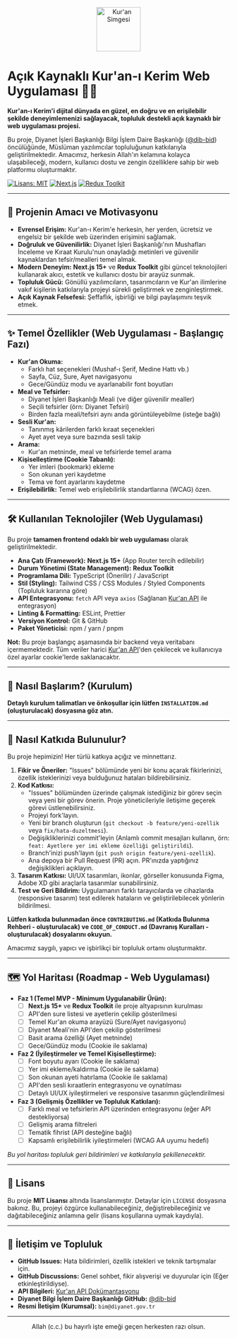 <p align="center">
  <!-- Projenizin logosunu veya ilgili bir görseli buraya ekleyebilirsiniz -->
  <img src="https://raw.githubusercontent.com/FortAwesome/Font-Awesome/6.x/svgs/solid/book-quran.svg" alt="Kur'an Simgesi" width="100" style="fill: #4CAF50;"/>
</p>

# Açık Kaynaklı Kur'an-ı Kerim Web Uygulaması 📖✨

**Kur'an-ı Kerim'i dijital dünyada en güzel, en doğru ve en erişilebilir şekilde deneyimlemenizi sağlayacak, topluluk destekli açık kaynaklı bir web uygulaması projesi.**

Bu proje, Diyanet İşleri Başkanlığı Bilgi İşlem Daire Başkanlığı ([@dib-bid](https://github.com/dib-bid/)) öncülüğünde, Müslüman yazılımcılar topluluğunun katkılarıyla geliştirilmektedir. Amacımız, herkesin Allah'ın kelamına kolayca ulaşabileceği, modern, kullanıcı dostu ve zengin özelliklere sahip bir web platformu oluşturmaktır.

[![Lisans: MIT](https://img.shields.io/badge/Lisans-MIT-yellow.svg)](https://opensource.org/licenses/MIT)
[![Next.js](https://img.shields.io/badge/Next.js-15+-black?logo=next.js)](https://nextjs.org/)
[![Redux Toolkit](https://img.shields.io/badge/Redux_Toolkit-활용-764ABC?logo=redux)](https://redux-toolkit.js.org/)

---

## 🎯 Projenin Amacı ve Motivasyonu

*   **Evrensel Erişim:** Kur'an-ı Kerim'e herkesin, her yerden, ücretsiz ve engelsiz bir şekilde web üzerinden erişimini sağlamak.
*   **Doğruluk ve Güvenilirlik:** Diyanet İşleri Başkanlığı'nın Mushafları İnceleme ve Kıraat Kurulu'nun onayladığı metinleri ve güvenilir kaynaklardan tefsir/mealleri temel almak.
*   **Modern Deneyim:** **Next.js 15+** ve **Redux Toolkit** gibi güncel teknolojileri kullanarak akıcı, estetik ve kullanıcı dostu bir arayüz sunmak.
*   **Topluluk Gücü:** Gönüllü yazılımcıların, tasarımcıların ve Kur'an ilimlerine vakıf kişilerin katkılarıyla projeyi sürekli geliştirmek ve zenginleştirmek.
*   **Açık Kaynak Felsefesi:** Şeffaflık, işbirliği ve bilgi paylaşımını teşvik etmek.

---

## ✨ Temel Özellikler (Web Uygulaması - Başlangıç Fazı)

*   **Kur'an Okuma:**
    *   Farklı hat seçenekleri (Mushaf-ı Şerif, Medine Hattı vb.)
    *   Sayfa, Cüz, Sure, Ayet navigasyonu
    *   Gece/Gündüz modu ve ayarlanabilir font boyutları
*   **Meal ve Tefsirler:**
    *   Diyanet İşleri Başkanlığı Meali (ve diğer güvenilir mealler)
    *   Seçili tefsirler (örn: Diyanet Tefsiri)
    *   Birden fazla meali/tefsiri aynı anda görüntüleyebilme (isteğe bağlı)
*   **Sesli Kur'an:**
    *   Tanınmış kârilerden farklı kıraat seçenekleri
    *   Ayet ayet veya sure bazında sesli takip
*   **Arama:**
    *   Kur'an metninde, meal ve tefsirlerde temel arama
*   **Kişiselleştirme (Cookie Tabanlı):**
    *   Yer imleri (bookmark) ekleme
    *   Son okunan yeri kaydetme
    *   Tema ve font ayarlarını kaydetme
*   **Erişilebilirlik:** Temel web erişilebilirlik standartlarına (WCAG) özen.

---

## 🛠️ Kullanılan Teknolojiler (Web Uygulaması)

Bu proje **tamamen frontend odaklı bir web uygulaması** olarak geliştirilmektedir.

*   **Ana Çatı (Framework):** **Next.js 15+** (App Router tercih edilebilir)
*   **Durum Yönetimi (State Management):** **Redux Toolkit**
*   **Programlama Dili:** TypeScript (Önerilir) / JavaScript
*   **Stil (Styling):** Tailwind CSS / CSS Modules / Styled Components (Topluluk kararına göre)
*   **API Entegrasyonu:** `fetch` API veya `axios` (Sağlanan [Kur'an API](https://github.com/dib-bid/quran-community-app/blob/main/API.md) ile entegrasyon)
*   **Linting & Formatting:** ESLint, Prettier
*   **Versiyon Kontrol:** Git & GitHub
*   **Paket Yöneticisi:** npm / yarn / pnpm

**Not:** Bu proje başlangıç aşamasında bir backend veya veritabanı içermemektedir. Tüm veriler harici [Kur'an API](https://github.com/dib-bid/quran-community-app/blob/main/API.md)'den çekilecek ve kullanıcıya özel ayarlar cookie'lerde saklanacaktır.

---

## 🚀 Nasıl Başlarım? (Kurulum)

**Detaylı kurulum talimatları ve önkoşullar için lütfen `INSTALLATION.md` (oluşturulacak) dosyasına göz atın.**

---

## 🙌 Nasıl Katkıda Bulunulur?

Bu proje hepimizin! Her türlü katkıya açığız ve minnettarız.

1.  **Fikir ve Öneriler:** "Issues" bölümünde yeni bir konu açarak fikirlerinizi, özellik isteklerinizi veya bulduğunuz hataları bildirebilirsiniz.
2.  **Kod Katkısı:**
    *   "Issues" bölümünden üzerinde çalışmak istediğiniz bir görev seçin veya yeni bir görev önerin. Proje yöneticileriyle iletişime geçerek görevi üstlenebilirsiniz.
    *   Projeyi fork'layın.
    *   Yeni bir branch oluşturun (`git checkout -b feature/yeni-ozellik` veya `fix/hata-duzeltmesi`).
    *   Değişikliklerinizi commit'leyin (Anlamlı commit mesajları kullanın, örn: `feat: Ayetlere yer imi ekleme özelliği geliştirildi`).
    *   Branch'inizi push'layın (`git push origin feature/yeni-ozellik`).
    *   Ana depoya bir Pull Request (PR) açın. PR'ınızda yaptığınız değişiklikleri açıklayın.
3.  **Tasarım Katkısı:** UI/UX tasarımları, ikonlar, görseller konusunda Figma, Adobe XD gibi araçlarla tasarımlar sunabilirsiniz.
4.  **Test ve Geri Bildirim:** Uygulamanın farklı tarayıcılarda ve cihazlarda (responsive tasarım) test edilerek hataların ve geliştirilebilecek yönlerin bildirilmesi.

**Lütfen katkıda bulunmadan önce `CONTRIBUTING.md` (Katkıda Bulunma Rehberi - oluşturulacak) ve `CODE_OF_CONDUCT.md` (Davranış Kuralları - oluşturulacak) dosyalarını okuyun.**

Amacımız saygılı, yapıcı ve işbirlikçi bir topluluk ortamı oluşturmaktır.

---

## 🗺️ Yol Haritası (Roadmap - Web Uygulaması)

*   **Faz 1 (Temel MVP - Minimum Uygulanabilir Ürün):**
    *   [ ] **Next.js 15+** ve **Redux Toolkit** ile proje altyapısının kurulması
    *   [ ] API'den sure listesi ve ayetlerin çekilip gösterilmesi
    *   [ ] Temel Kur'an okuma arayüzü (Sure/Ayet navigasyonu)
    *   [ ] Diyanet Meali'nin API'den çekilip gösterilmesi
    *   [ ] Basit arama özelliği (Ayet metninde)
    *   [ ] Gece/Gündüz modu (Cookie ile saklama)
*   **Faz 2 (İyileştirmeler ve Temel Kişiselleştirme):**
    *   [ ] Font boyutu ayarı (Cookie ile saklama)
    *   [ ] Yer imi ekleme/kaldırma (Cookie ile saklama)
    *   [ ] Son okunan ayeti hatırlama (Cookie ile saklama)
    *   [ ] API'den sesli kıraatlerin entegrasyonu ve oynatılması
    *   [ ] Detaylı UI/UX iyileştirmeleri ve responsive tasarımın güçlendirilmesi
*   **Faz 3 (Gelişmiş Özellikler ve Topluluk Katkıları):**
    *   [ ] Farklı meal ve tefsirlerin API üzerinden entegrasyonu (eğer API destekliyorsa)
    *   [ ] Gelişmiş arama filtreleri
    *   [ ] Tematik fihrist (API desteğine bağlı)
    *   [ ] Kapsamlı erişilebilirlik iyileştirmeleri (WCAG AA uyumu hedefi)

*Bu yol haritası topluluk geri bildirimleri ve katkılarıyla şekillenecektir.*

---

## 📜 Lisans

Bu proje **MIT Lisansı** altında lisanslanmıştır. Detaylar için `LICENSE` dosyasına bakınız. Bu, projeyi özgürce kullanabileceğiniz, değiştirebileceğiniz ve dağıtabileceğiniz anlamına gelir (lisans koşullarına uymak kaydıyla).

---

## 💬 İletişim ve Topluluk

*   **GitHub Issues:** Hata bildirimleri, özellik istekleri ve teknik tartışmalar için.
*   **GitHub Discussions:** Genel sohbet, fikir alışverişi ve duyurular için (Eğer etkinleştirildiyse).
*   **API Bilgileri:** [Kur'an API Dokümantasyonu](https://github.com/dib-bid/quran-community-app/blob/main/API.md)
*   **Diyanet Bilgi İşlem Daire Başkanlığı GitHub:** [@dib-bid](https://github.com/dib-bid/)
*   **Resmi İletişim (Kurumsal):** `bim@diyanet.gov.tr`

---

<p align="center">
  Allah (c.c.) bu hayırlı işte emeği geçen herkesten razı olsun.
</p>
